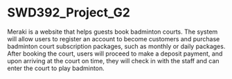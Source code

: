 # SWD392_Project_G2
Meraki is a website that helps guests book badminton courts. The system will allow users to register an account to become customers and purchase badminton court subscription packages, such as monthly or daily packages. After booking the court, users will proceed to make a deposit payment, and upon arriving at the court on time, they will check in with the staff and can enter the court to play badminton.
